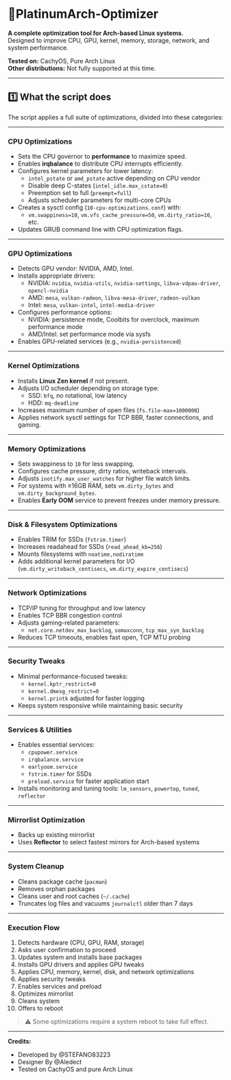 # 🚀PlatinumArch-Optimizer

**A complete optimization tool for Arch-based Linux systems.**  
Designed to improve CPU, GPU, kernel, memory, storage, network, and system performance.  

**Tested on:** CachyOS, Pure Arch Linux  
**Other distributions:** Not fully supported at this time.

---

## 1️⃣ What the script does

The script applies a full suite of optimizations, divided into these categories:

---

### CPU Optimizations

- Sets the CPU governor to **performance** to maximize speed.  
- Enables **irqbalance** to distribute CPU interrupts efficiently.  
- Configures kernel parameters for lower latency:
  - `intel_pstate` or `amd_pstate` active depending on CPU vendor  
  - Disable deep C-states (`intel_idle.max_cstate=0`)  
  - Preemption set to full (`preempt=full`)  
  - Adjusts scheduler parameters for multi-core CPUs  
- Creates a sysctl config (`10-cpu-optimizations.conf`) with:
  - `vm.swappiness=10`, `vm.vfs_cache_pressure=50`, `vm.dirty_ratio=10`, etc.  
- Updates GRUB command line with CPU optimization flags.

---

### GPU Optimizations

- Detects GPU vendor: NVIDIA, AMD, Intel.  
- Installs appropriate drivers:
  - NVIDIA: `nvidia`, `nvidia-utils`, `nvidia-settings`, `libva-vdpau-driver`, `opencl-nvidia`  
  - AMD: `mesa`, `vulkan-radeon`, `libva-mesa-driver`, `radeon-vulkan`  
  - Intel: `mesa`, `vulkan-intel`, `intel-media-driver`  
- Configures performance options:
  - NVIDIA: persistence mode, Coolbits for overclock, maximum performance mode  
  - AMD/Intel: set performance mode via sysfs  
- Enables GPU-related services (e.g., `nvidia-persistenced`)

---

### Kernel Optimizations

- Installs **Linux Zen kernel** if not present.  
- Adjusts I/O scheduler depending on storage type:
  - SSD: `bfq`, no rotational, low latency  
  - HDD: `mq-deadline`  
- Increases maximum number of open files (`fs.file-max=1000000`)  
- Applies network sysctl settings for TCP BBR, faster connections, and gaming.

---

### Memory Optimizations

- Sets swappiness to `10` for less swapping.  
- Configures cache pressure, dirty ratios, writeback intervals.  
- Adjusts `inotify.max_user_watches` for higher file watch limits.  
- For systems with ≥16GB RAM, sets `vm.dirty_bytes` and `vm.dirty_background_bytes`.  
- Enables **Early OOM** service to prevent freezes under memory pressure.

---

### Disk & Filesystem Optimizations

- Enables TRIM for SSDs (`fstrim.timer`)  
- Increases readahead for SSDs (`read_ahead_kb=256`)  
- Mounts filesystems with `noatime,nodiratime`  
- Adds additional kernel parameters for I/O (`vm.dirty_writeback_centisecs`, `vm.dirty_expire_centisecs`)

---

### Network Optimizations

- TCP/IP tuning for throughput and low latency  
- Enables TCP BBR congestion control  
- Adjusts gaming-related parameters:
  - `net.core.netdev_max_backlog`, `somaxconn`, `tcp_max_syn_backlog`  
- Reduces TCP timeouts, enables fast open, TCP MTU probing

---

### Security Tweaks

- Minimal performance-focused tweaks:
  - `kernel.kptr_restrict=0`  
  - `kernel.dmesg_restrict=0`  
  - `kernel.printk` adjusted for faster logging  
- Keeps system responsive while maintaining basic security

---

### Services & Utilities

- Enables essential services:
  - `cpupower.service`  
  - `irqbalance.service`  
  - `earlyoom.service`  
  - `fstrim.timer` for SSDs  
  - `preload.service` for faster application start  
- Installs monitoring and tuning tools: `lm_sensors`, `powertop`, `tuned`, `reflector`

---

### Mirrorlist Optimization

- Backs up existing mirrorlist  
- Uses **Reflector** to select fastest mirrors for Arch-based systems

---

### System Cleanup

- Cleans package cache (`pacman`)  
- Removes orphan packages  
- Cleans user and root caches (`~/.cache`)  
- Truncates log files and vacuums `journalctl` older than 7 days

---

### Execution Flow

1. Detects hardware (CPU, GPU, RAM, storage)  
2. Asks user confirmation to proceed  
3. Updates system and installs base packages  
4. Installs GPU drivers and applies GPU tweaks  
5. Applies CPU, memory, kernel, disk, and network optimizations  
6. Applies security tweaks  
7. Enables services and preload  
8. Optimizes mirrorlist  
9. Cleans system  
10. Offers to reboot

> ⚠️ Some optimizations require a system reboot to take full effect.

---

**Credits:**  
- Developed by @STEFANO83223
- Designer By @Aledect  
- Tested on CachyOS and pure Arch Linux
